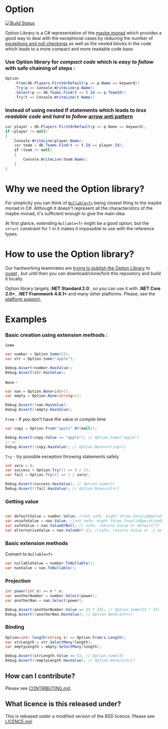 # Option

[![Build Status](https://travis-ci.org/PaddyPowerBetfair/Option.svg?branch=master)](https://travis-ci.org/PaddyPowerBetfair/Option)

Option Library is a C# representation of the [maybe monad](https://en.wikibooks.org/wiki/Haskell/Understanding_monads/Maybe) which provides a good way to deal with the exceptional cases by reducing the number of  [exceptions and null checkings](https://en.wikipedia.org/wiki/Exception_handling#Checked_exceptions) as well as the nested blocks in the code which leads to a more compact and more readable code base.

### **Use Option library** for *compact code* which is *easy to follow* with safe chaining of steps :

```cs
Option
    .From(db.Players.FirstOrDefault(p => p.Name == keyword))
    .Try(p => Console.WriteLine(p.Name))
    .Select(p => db.Teams.Find(t => t.Id == p.TeamId))
    .Try(t => Console.WriteLine(t.Name))
```


### **Instead of using nested if statements** which leads to *less readable code* and *hard to follow* [arrow anti pattern](http://wiki.c2.com/?ArrowAntiPattern)

```cs
var player = db.Players.FirstOrDefault(p => p.Name == keyword);
if (player != null)
{
    Console.WriteLine(player.Name);
    var team = db.Teams.Find(t => t.Id == player.Id);
    if (team != null)
    {
        Console.WriteLine(team.Name);
    }
}
```

# Why we need the Option library?

For simplicity you can think of [`Nullable<T>`](https://msdn.microsoft.com/en-us/library/b3h38hb0(v=vs.110).aspx) being closest thing to the maybe monad in C#. Although it doesn't represent all the characteristics of the maybe monad, it's sufficient enough to give the main idea.

At first glance, extending `Nullable<T>` might be a good option, 
but the `struct` constraint for `T` in it makes it impossible to use with the reference types.

# How to use the Option library?

Our hardworking teammates are [trying to publish the Option Library](https://github.com/PaddyPowerBetfair/Option/issues/4) to [nuget](https://www.nuget.org/) , but until then you can download/clone/fork this repository and build it locally. 

Option library targets **.NET Standard 2.0** , so you can use it with **.NET Core 2.0+**, **.NET Framework 4.6.1+** and many other platforms. Please, see the [platform support.](https://github.com/dotnet/standard/blob/master/docs/versions/netstandard2.0.md)

# Examples

### Basic creation using extension methods :

`Some`

```cs
var number = Option.Some(23);
var str = Option.Some("apple");

Debug.Assert(number.HasValue);
Debug.Assert(str.HasValue);
```

`None` - 

```cs
var nan = Option.None<int>();
var empty = Option.None<string>();

Debug.Assert(!nan.HasValue);
Debug.Assert(!empty.HasValue);
```

`From` - if you don't have the value in compile time

```cs
var copy = Option.From("apple".Or(null));

Debug.Assert(copy.Value == "apple"); // Option.Some("apple")
// or
Debug.Assert(!copy.HasValue); // Option.None<string>()

```
`Try` - try possible exception throwing statements safely

```cs
int zero = 0;
var success = Option.Try(() => 4 / 2);
var fail = Option.Try(() => 1 / zero);

Debug.Assert(success.HasValue); // Option.Some(2)
Debug.Assert(!fail.HasValue); // Option.None<int>()
```

### Getting value

```cs

var defaultValue = number.Value; //not safe. might throw InvalidOperationException
var unsafeValue = nan.Value; //not safe. might throw InvalidOperationException
var safeValue = nan.ValueOrNull; // safe. returns Value or default(T)
var alternativeValue = nan.ValueOr(-1); //safe. returns Value or -1 as an alternative value
```

### Basic extension methods

Convert to `Nullable<T>`

```cs
var nullableValue = number.ToNullable();
var nanValue = nan.ToNullable();
```

### Projection

```cs
int power(int n) => n * n;
var anotherNumber = number.Select(power);
var anotherNan = nan.Select(power);

Debug.Assert(anotherNumber.Value == 23 * 23); // Option.Some(23 * 23)
Debug.Assert(!anotherNan.HasValue); // Option.None<int>()
```

### Binding

```cs
Option<int> length(string s) => Option.From(s.Length);
var strLength = str.SelectMany(length);
var emptyLength = empty.SelectMany(length);

Debug.Assert(strLength.Value == 5); // Option.Some(5)
Debug.Assert(!emptyLength.HasValue); // Option.None<int>()
```

## How can I contribute?
Please see [CONTRIBUTING.md](CONTRIBUTING.md).

## What licence is this released under?
This is released under a modified version of the BSD licence.
Please see [LICENCE.md](https://github.com/PaddyPowerBetfair/standards/blob/master/LICENCE.md).